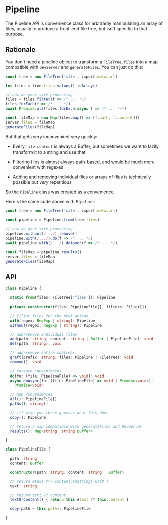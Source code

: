 # Pipeline

The Pipeline API is convenience class for
arbitrarily manipulating an array of files,
usually to produce a front-end file tree,
but isn't specific to that purpose.

## Rationale

You don't need a pipeline object to transform
a `FileTree.files` into a map compatible with `DevServer`
and `generateFiles`. You can just do this:

```ts
const tree = new FileTree('site', import.meta.url)

let files = tree.files.values().toArray()

// now do your site processing
files = files.filter(f => /* ... */)
files.forEach(f => /* ... */)
await Promise.all(files.forEach(async f => /* ... */))

const fileMap = new Map(files.map(f => [f.path, f.content]))
server.files = fileMap
generateFiles(fileMap)
```

But that gets very inconvenient very quickly:

* Every `file.content` is always a Buffer, but sometimes
  we want to lazily transform it to a string and use that

* Filtering files is almost always path-based,
  and would be much more convenient with regexes

* Adding and removing individual files or arrays of files
  is technically possible but *very* repetitious

So the `Pipeline` class was created as a convenience.

Here's the same code above with `Pipeline`:

```ts
const tree = new FileTree('site', import.meta.url)

const pipeline = Pipeline.from(tree.files)

// now do your site processing
pipeline.without(/.../).remove()
pipeline.with(/.../).do(f => /* ... */)
await pipeline.with(/.../).doAsync(f => /* ... */)

const fileMap = pipeline.results()
server.files = fileMap
generateFiles(fileMap)
```

## API

```typescript
class Pipeline {

  static from(files: FileTree['files']): Pipeline

  private constructor(files: PipelineFile[], filters: Filter[])

  // filter files for the next action
  with(regex: RegExp | string): Pipeline
  without(regex: RegExp | string): Pipeline

  // add/remove individual files
  add(path: string, content: string | Buffer | PipelineFile): void
  del(path: string): void

  // add/remove entire subtrees
  graft(prefix: string, files: Pipeline | FileTree): void
  remove(): void

  // foreach conveniences
  do(fn: (file: PipelineFile) => void): void
  async doAsync(fn: (file: PipelineFile) => void | Promise<void>):
    Promise<void>

  // map conveniences
  all(): PipelineFile[]
  paths(): string[]

  // ill give you three guesses what this does
  copy(): Pipeline

  // return a map compatible with generateFiles and DevServer
  results(): Map<string, string|Buffer>

}

class PipelineFile {

  path: string
  content: Buffer

  constructor(path: string, content: string | Buffer)

  // return #text ??= content.toString('utf8')
  text: string

  // return text ?? content
  textOrContent() { return this.#text ?? this.content }

  copy(path = this.path): PipelineFile

}
```
